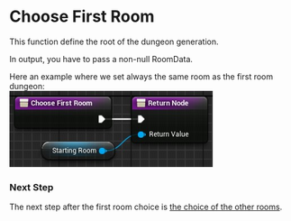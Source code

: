 
# Choose First Room
This function define the root of the dungeon generation.

In output, you have to pass a non-null RoomData.

Here an example where we set always the same room as the first room dungeon:\
![](Images/ChooseFirstRoomData.jpg)


### **Next Step**
The next step after the first room choice is [the choice of the other rooms](Choose-Next-Room-Data.md).
